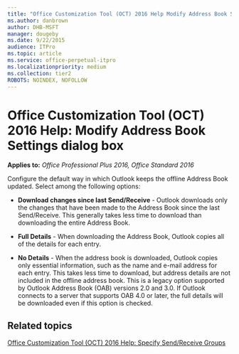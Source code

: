 ```yaml
---
title: "Office Customization Tool (OCT) 2016 Help Modify Address Book Settings dialog box"
ms.author: danbrown
author: DHB-MSFT
manager: dougeby
ms.date: 9/22/2015
audience: ITPro
ms.topic: article
ms.service: office-perpetual-itpro
ms.localizationpriority: medium
ms.collection: tier2
ROBOTS: NOINDEX, NOFOLLOW
---
```


# Office Customization Tool (OCT) 2016 Help: Modify Address Book Settings dialog box

**Applies to:** *Office Professional Plus 2016, Office Standard 2016*

Configure the default way in which Outlook keeps the offline Address Book updated. Select among the following options:
  
- **Download changes since last Send/Receive** - Outlook downloads only the changes that have been made to the Address Book since the last Send/Receive. This generally takes less time to download than downloading the entire Address Book. 
    
- **Full Details** - When downloading the Address Book, Outlook copies all of the details for each entry. 
    
- **No Details** - When the address book is downloaded, Outlook copies only essential information, such as the name and e-mail address for each entry. This takes less time to download, but address details are not included in the offline address book. This is a legacy option supported by Outlook Address Book (OAB) versions 2.0 and 3.0. If Outlook connects to a server that supports OAB 4.0 or later, the full details will be downloaded even if this option is checked. 
    
## Related topics
[Office Customization Tool (OCT) 2016 Help: Specify Send/Receive Groups](oct-2016-help-specify-send-receive-groups.md)

